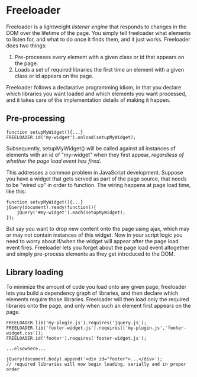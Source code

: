# Freeloader

Freeloader is a lightweight *listener engine* that responds to changes in the
DOM over the lifetime of the page. You simply tell freeloader what elements to
listen for, and what to do once it finds them, and it just works. Freeloader
does two things:

 1. Pre-processes every element with a given class or id that appears on the page.
 2. Loads a set of required libraries the first time an element with a given class or id appears on the page.

Freeloader follows a declarative programming idiom, in that you declare which
libraries you want loaded and which elements you want processed, and it takes
care of the implementation details of making it happen.

## Pre-processing

    function setupMyWidget(){...}
    FREELOADER.id('my-widget').onload(setupMyWidget);

Subsequently, setupMyWidget() will be called against all instances of elements
with an id of "my-widget" when they first appear, *regardless of whether the
page load event has fired*.

This addresses a common problem in JavaScript development. Suppose you have a
widget that gets served as part of the page source, that needs to be "wired up"
in order to function. The wiring happens at page load time, like this:

    function setupMyWidget(){...}
    jQuery(document).ready(function(){
        jQuery('#my-widget').each(setupMyWidget);
    });

But say you want to drop new content onto the page using ajax, which may or may
not contain instances of this widget. Now in your script logic you need to worry
about if/when the widget will appear after the page load event fires. Freeloader
lets you forget about the page load event altogether and simply pre-process
elements as they get introduced to the DOM.

## Library loading

To minimize the amount of code you load onto any given page, freeloader lets you
build a dependency graph of libraries, and then declare which elements require
those libraries. Freeloader will then load only the required libraries onto the
page, and only when such an element first appears on the page.

    FREELOADER.lib('my-plugin.js').requires('jquery.js');
    FREELOADER.lib('footer-widget.js').requires(['my-plugin.js','footer-widget.css']);
    FREELOADER.id('footer').requires('footer-widget.js');

    ...elsewhere...

    jQuery(document.body).append('<div id="footer">...</div>');
    // required libraries will now begin loading, serially and in proper order
